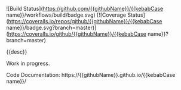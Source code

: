![Build Status](https://github.com/{{githubName}}/{{kebabCase name}}/workflows/build/badge.svg) [![Coverage Status](https://coveralls.io/repos/github/{{githubName}}/{{kebabCase name}}/badge.svg?branch=master)](https://coveralls.io/github/{{githubName}}/{{kebabCase name}}?branch=master)

{{desc}}

Work in progress.

Code Documentation: https://{{githubName}}.github.io/{{kebabCase name}}/